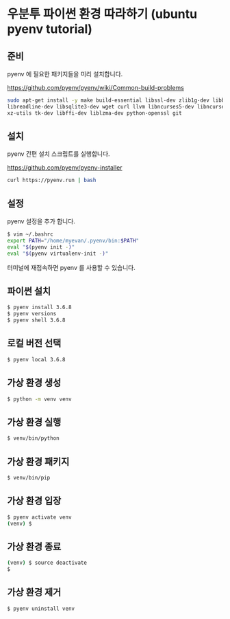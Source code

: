# 우분투 파이썬 환경 따라하기 (ubuntu pyenv tutorial)

## 준비

pyenv 에 필요한 패키지들을 미리 설치합니다.

<https://github.com/pyenv/pyenv/wiki/Common-build-problems>

```bash
sudo apt-get install -y make build-essential libssl-dev zlib1g-dev libbz2-dev \
libreadline-dev libsqlite3-dev wget curl llvm libncurses5-dev libncursesw5-dev \
xz-utils tk-dev libffi-dev liblzma-dev python-openssl git
```

## 설치

pyenv 간편 설치 스크립트를 실행합니다.

<https://github.com/pyenv/pyenv-installer>

```bash
curl https://pyenv.run | bash
```

## 설정

pyenv 설정을 추가 합니다.

```bash
$ vim ~/.bashrc
export PATH="/home/myevan/.pyenv/bin:$PATH"
eval "$(pyenv init -)"
eval "$(pyenv virtualenv-init -)"
```

터미널에 재접속하면 pyenv 를 사용할 수 있습니다.

## 파이썬 설치

```bash
$ pyenv install 3.6.8
$ pyenv versions
$ pyenv shell 3.6.8
```

## 로컬 버전 선택

```bash
$ pyenv local 3.6.8
```

## 가상 환경 생성 

```bash
$ python -m venv venv
```

## 가상 환경 실행

```bash
$ venv/bin/python
```

## 가상 환경 패키지 

```bash
$ venv/bin/pip
```

## 가상 환경 입장

```bash
$ pyenv activate venv
(venv) $
```

## 가상 환경 종료

```bash
(venv) $ source deactivate
$
```

## 가상 환경 제거

```bash
$ pyenv uninstall venv
```
